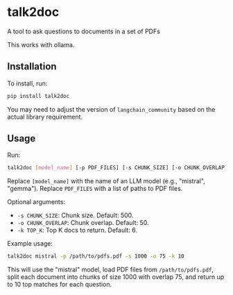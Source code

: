 # talk2doc
A tool to ask questions to documents in a set of PDFs

This works with ollama.

## Installation

To install, run:

```bash
pip install talk2doc
```
You may need to adjust the version of `langchain_community` based on the actual library requirement.

## Usage

Run:

```bash
talk2doc [model_name] [-p PDF_FILES] [-s CHUNK_SIZE] [-o CHUNK_OVERLAP] [-k TOP_K]
```

Replace `[model_name]` with the name of an LLM model (e.g., "mistral", "gemma").
Replace `PDF_FILES` with a list of paths to PDF files.

Optional arguments:
* `-s CHUNK_SIZE`: Chunk size. Default: 500.
* `-o CHUNK_OVERLAP`: Chunk overlap. Default: 50.
* `-k TOP_K`: Top K docs to return. Default: 6.

Example usage:

```bash
talk2doc mistral -p /path/to/pdfs.pdf -s 1000 -o 75 -k 10
```

This will use the "mistral" model, load PDF files from `/path/to/pdfs.pdf`, split each document into chunks of size 1000 with overlap 75, and return up to 10 top matches for each question.

